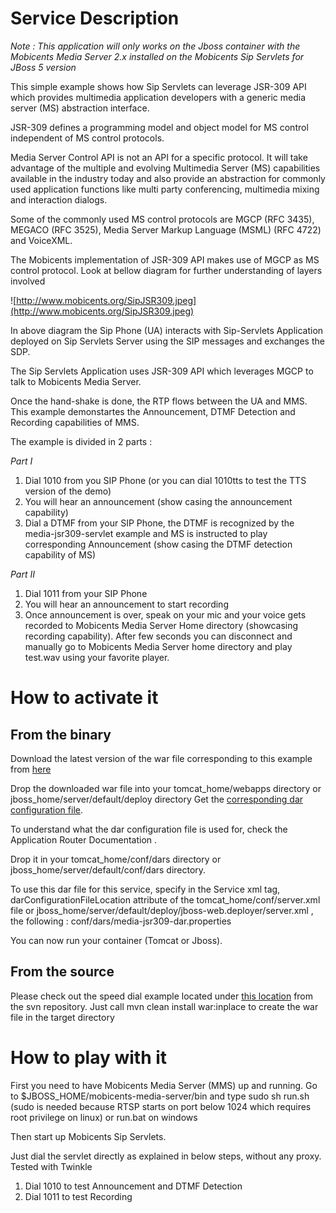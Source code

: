# Service Description #

_Note : This application will only works on the Jboss container with the Mobicents Media Server 2.x installed on the Mobicents Sip Servlets for JBoss 5 version_

This simple example shows how Sip Servlets can leverage JSR-309 API which provides multimedia application developers with a generic media server (MS) abstraction interface.

JSR-309 defines a programming model and object model for MS control independent of MS control protocols.

Media Server Control API is not an API for a specific protocol.
It will take advantage of the multiple and evolving Multimedia Server (MS) capabilities available in the industry today and also provide an abstraction for commonly used application functions like multi party conferencing, multimedia mixing and interaction dialogs.

Some of the commonly used MS control protocols are MGCP (RFC 3435), MEGACO (RFC 3525), Media Server Markup Language (MSML) (RFC 4722) and VoiceXML.

The Mobicents implementation of JSR-309 API makes use of MGCP as MS control protocol. Look at bellow diagram for further understanding of
layers involved

![http://www.mobicents.org/SipJSR309.jpeg](http://www.mobicents.org/SipJSR309.jpeg)

In above diagram the Sip Phone (UA) interacts with Sip-Servlets Application deployed on Sip Servlets Server using the SIP messages and exchanges the SDP.

The Sip Servlets Application uses JSR-309 API which leverages MGCP to talk to Mobicents Media Server.

Once the hand-shake is done, the RTP flows between the UA and MMS.
This example demonstartes the Announcement, DTMF Detection and Recording capabilities of MMS.

The example is divided in 2 parts :

_Part I_

  1. Dial 1010 from you SIP Phone (or you can dial 1010tts to test the TTS version of the demo)
  1. You will hear an announcement (show casing the announcement capability)
  1. Dial a DTMF from your SIP Phone, the DTMF is recognized by the media-jsr309-servlet example and MS is instructed to play corresponding Announcement (show casing the DTMF detection capability of MS)

_Part II_

  1. Dial 1011 from your SIP Phone
  1. You will hear an announcement to start recording
  1. Once announcement is over, speak on your mic and your voice gets recorded to Mobicents Media Server Home directory (showcasing recording capability). After few seconds you can disconnect and manually go to Mobicents Media Server home directory and play test.wav using your favorite player.

# How to activate it #

## From the binary ##

Download the latest version of the war file corresponding to this example from [here](https://oss.sonatype.org/content/groups/public/org/mobicents/servlet/sip/examples/media-jsr309-servlet/)

Drop the downloaded war file into your tomcat\_home/webapps directory or jboss\_home/server/default/deploy directory
Get the [corresponding dar configuration file](http://sipservlets.googlecode.com/git/sip-servlets-examples/media-jsr309-servlet/media-jsr309-dar.properties).

To understand what the dar configuration file is used for, check the Application Router Documentation .

Drop it in your tomcat\_home/conf/dars directory or jboss\_home/server/default/conf/dars directory.

To use this dar file for this service, specify in the Service xml tag, darConfigurationFileLocation attribute of the tomcat\_home/conf/server.xml file or jboss\_home/server/default/deploy/jboss-web.deployer/server.xml , the following :
conf/dars/media-jsr309-dar.properties

You can now run your container (Tomcat or Jboss).

## From the source ##

Please check out the speed dial example located under [this location](http://code.google.com/p/sipservlets/source/browse/#git%2Fsip-servlets-examples%2Fmedia-jsr309-servlet)
from the svn repository. Just call mvn clean install war:inplace to create the war file in the target directory

# How to play with it #

First you need to have Mobicents Media Server (MMS) up and running. Go to $JBOSS\_HOME/mobicents-media-server/bin and type sudo sh run.sh (sudo is needed because RTSP starts on port below 1024 which requires root privilege on linux) or run.bat on windows

Then start up Mobicents Sip Servlets.

Just dial the servlet directly as explained in below steps, without any proxy. Tested with Twinkle

  1. Dial 1010 to test Announcement and DTMF Detection
  1. Dial 1011 to test Recording
